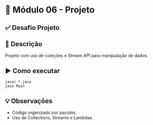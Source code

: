 # 🎯 Módulo 06 - Projeto

## ✅ Desafio Projeto

## 📖 Descrição
Projeto com uso de coleções e Stream API para manipulação de dados.

## ▶️ Como executar
```
javac *.java
java Main
```

## 💡 Observações
- Código organizado por pacotes.
- Uso de Collections, Streams e Lambdas.